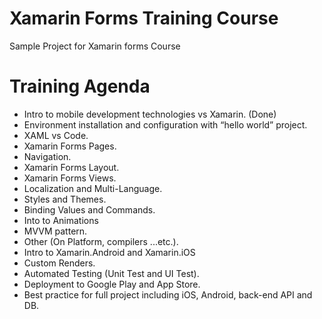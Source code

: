 # Xamarin Forms Training Course

Sample Project for Xamarin forms Course 

# Training Agenda
-	Intro to mobile development technologies vs Xamarin. (Done)
-	Environment installation and configuration with “hello world” project.
-	XAML vs Code.
-	Xamarin Forms Pages.
-	Navigation.
-	Xamarin Forms Layout.
-	Xamarin Forms Views.
-	Localization and Multi-Language.
-	Styles and Themes.
-	Binding Values and Commands.
-   Into to Animations
-	MVVM pattern.
-	Other (On Platform, compilers ...etc.).
-   Intro to Xamarin.Android and Xamarin.iOS
-	Custom Renders.
-	Automated Testing (Unit Test and UI Test).
-	Deployment to Google Play and App Store.
-	Best practice for full project including iOS, Android, back-end API and DB.
